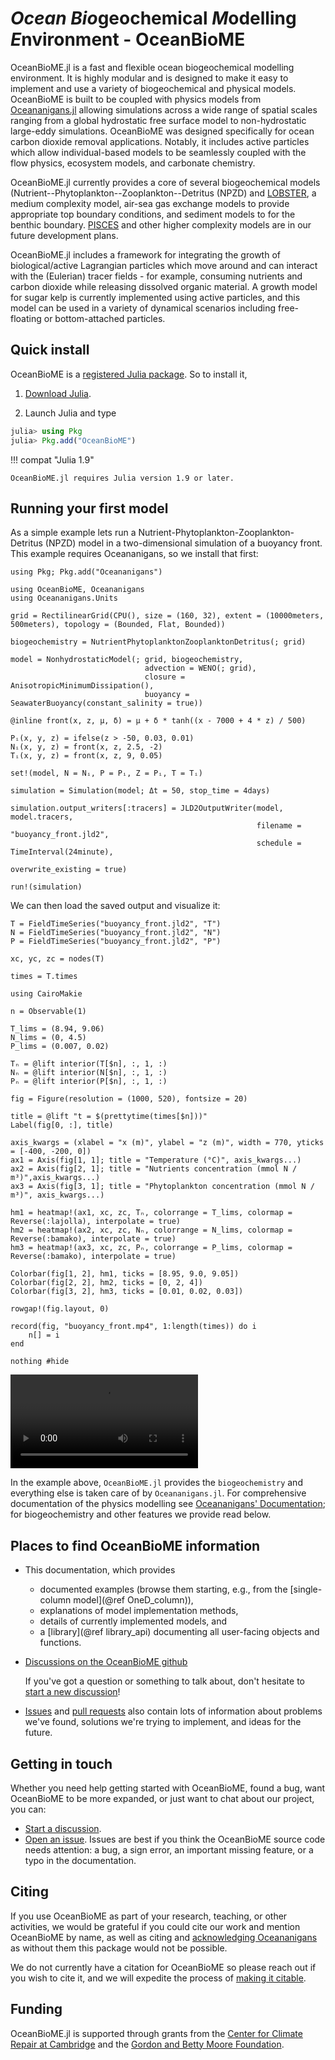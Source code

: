 # *Ocean* *Bio*geochemical *M*odelling *E*nvironment - OceanBioME

OceanBioME.jl is a fast and flexible ocean biogeochemical modelling environment. It is highly modular and is designed to make it easy to implement and use a variety of biogeochemical and physical models. OceanBioME is built to be coupled with physics models from [Oceananigans.jl](https://github.com/CliMA/Oceananigans.jl) allowing simulations across a wide range of spatial scales ranging from a global hydrostatic free surface model to non-hydrostatic large-eddy simulations. OceanBioME was designed specifically for ocean carbon dioxide removal applications. Notably, it includes active particles which allow individual-based models to be seamlessly coupled with the flow physics, ecosystem models, and carbonate chemistry.

OceanBioME.jl currently provides a core of several biogeochemical models (Nutrient--Phytoplankton--Zooplankton--Detritus (NPZD) and [LOBSTER](https://doi.org/10.1029/2004JC002588), a medium complexity model, air-sea gas exchange models to provide appropriate top boundary conditions, and sediment models to for the benthic boundary. [PISCES](https://doi.org/10.5194/gmd-8-2465-2015) and other higher complexity models are in our future development plans.

OceanBioME.jl includes a framework for integrating the growth of biological/active Lagrangian particles which move around and can interact with the (Eulerian) tracer fields - for example, consuming nutrients and carbon dioxide while releasing dissolved organic material. A growth model for sugar kelp is currently implemented using active particles, and this model can be used in a variety of dynamical scenarios including free-floating or bottom-attached particles.

## Quick install

OceanBioME is a [registered Julia package](https://julialang.org/packages/). So to install it,

1. [Download Julia](https://julialang.org/downloads/).

2. Launch Julia and type

```julia
julia> using Pkg
julia> Pkg.add("OceanBioME")
```

!!! compat "Julia 1.9"

    OceanBioME.jl requires Julia version 1.9 or later.

## Running your first model

As a simple example lets run a Nutrient-Phytoplankton-Zooplankton-Detritus (NPZD) model in a two-dimensional simulation of a buoyancy front. This example requires Oceananigans, so we install that first:

```@example quickstart
using Pkg; Pkg.add("Oceananigans")

using OceanBioME, Oceananigans
using Oceananigans.Units

grid = RectilinearGrid(CPU(), size = (160, 32), extent = (10000meters, 500meters), topology = (Bounded, Flat, Bounded))

biogeochemistry = NutrientPhytoplanktonZooplanktonDetritus(; grid) 

model = NonhydrostaticModel(; grid, biogeochemistry,
                              advection = WENO(; grid),
			                  closure = AnisotropicMinimumDissipation(),
			                  buoyancy = SeawaterBuoyancy(constant_salinity = true))

@inline front(x, z, μ, δ) = μ + δ * tanh((x - 7000 + 4 * z) / 500)

Pᵢ(x, y, z) = ifelse(z > -50, 0.03, 0.01) 
Nᵢ(x, y, z) = front(x, z, 2.5, -2)
Tᵢ(x, y, z) = front(x, z, 9, 0.05)

set!(model, N = Nᵢ, P = Pᵢ, Z = Pᵢ, T = Tᵢ)

simulation = Simulation(model; Δt = 50, stop_time = 4days)

simulation.output_writers[:tracers] = JLD2OutputWriter(model, model.tracers,
                                                       filename = "buoyancy_front.jld2",
                                                       schedule = TimeInterval(24minute),
                                                       overwrite_existing = true)

run!(simulation)
```

We can then load the saved output and visualize it:

```@example quickstart
T = FieldTimeSeries("buoyancy_front.jld2", "T")
N = FieldTimeSeries("buoyancy_front.jld2", "N")
P = FieldTimeSeries("buoyancy_front.jld2", "P")

xc, yc, zc = nodes(T)

times = T.times

using CairoMakie

n = Observable(1)

T_lims = (8.94, 9.06)
N_lims = (0, 4.5)
P_lims = (0.007, 0.02)

Tₙ = @lift interior(T[$n], :, 1, :)
Nₙ = @lift interior(N[$n], :, 1, :)
Pₙ = @lift interior(P[$n], :, 1, :)

fig = Figure(resolution = (1000, 520), fontsize = 20)

title = @lift "t = $(prettytime(times[$n]))"
Label(fig[0, :], title)

axis_kwargs = (xlabel = "x (m)", ylabel = "z (m)", width = 770, yticks = [-400, -200, 0])
ax1 = Axis(fig[1, 1]; title = "Temperature (°C)", axis_kwargs...)
ax2 = Axis(fig[2, 1]; title = "Nutrients concentration (mmol N / m³)",axis_kwargs...)
ax3 = Axis(fig[3, 1]; title = "Phytoplankton concentration (mmol N / m³)", axis_kwargs...)

hm1 = heatmap!(ax1, xc, zc, Tₙ, colorrange = T_lims, colormap = Reverse(:lajolla), interpolate = true)
hm2 = heatmap!(ax2, xc, zc, Nₙ, colorrange = N_lims, colormap = Reverse(:bamako), interpolate = true)
hm3 = heatmap!(ax3, xc, zc, Pₙ, colorrange = P_lims, colormap = Reverse(:bamako), interpolate = true)

Colorbar(fig[1, 2], hm1, ticks = [8.95, 9.0, 9.05])
Colorbar(fig[2, 2], hm2, ticks = [0, 2, 4])
Colorbar(fig[3, 2], hm3, ticks = [0.01, 0.02, 0.03])

rowgap!(fig.layout, 0)

record(fig, "buoyancy_front.mp4", 1:length(times)) do i
    n[] = i
end

nothing #hide
```

![buoyancy_front](buoyancy_front.mp4)

In the example above, `OceanBioME.jl` provides the `biogeochemistry` and everything else is taken care of by `Oceananigans.jl`. For comprehensive documentation of the physics modelling see [Oceananigans' Documentation](https://clima.github.io/OceananigansDocumentation/stable/); for biogeochemistry and other features we provide read below.

## Places to find OceanBioME information

* This documentation, which provides
    * documented examples (browse them starting, e.g., from the [single-column model](@ref OneD_column)),
    * explanations of model implementation methods,
    * details of currently implemented models, and
    * a [library](@ref library_api) documenting all user-facing objects and functions.

* [Discussions on the OceanBioME github](https://github.com/OceanBioME/OceanBioME.jl/discussions)
  
    If you've got a question or something to talk about, don't hesitate to [start a new discussion](https://github.com/OceanBioME/OceanBioME.jl/discussions/new?)!

* [Issues](https://github.com/OceanBioME/OceanBioME.jl//issues) and [pull requests](https://github.com/OceanBioME/OceanBioME.jl/pulls) also contain lots of information about problems we've found, solutions we're trying to implement, and ideas for the future.

## Getting in touch

Whether you need help getting started with OceanBioME, found a bug, want OceanBioME to be more expanded, or just want to chat about our project, you can:

* [Start a discussion](https://github.com/OceanBioME/OceanBioME.jl/discussions). 
* [Open an issue](https://github.com/OceanBioME/OceanBioME.jl/issues). Issues are best if you think the OceanBioME source code needs attention: a bug, a sign error, an important missing feature, or a typo in the documentation.

## Citing

If you use OceanBioME as part of your research, teaching, or other activities, we would be grateful if you could cite our work and mention OceanBioME by name, as well as citing and [acknowledging Oceananigans](https://clima.github.io/OceananigansDocumentation/stable/#Citing) as without them this package would not be possible.

We do not currently have a citation for OceanBioME so please reach out if you wish to cite it, and we will expedite the process of [making it citable](https://joss.theoj.org/about).


## Funding

OceanBioME.jl is supported through grants from the [Center for Climate Repair at Cambridge](https://www.climaterepair.cam.ac.uk/) and the [Gordon and Betty Moore Foundation](https://www.moore.org/).
